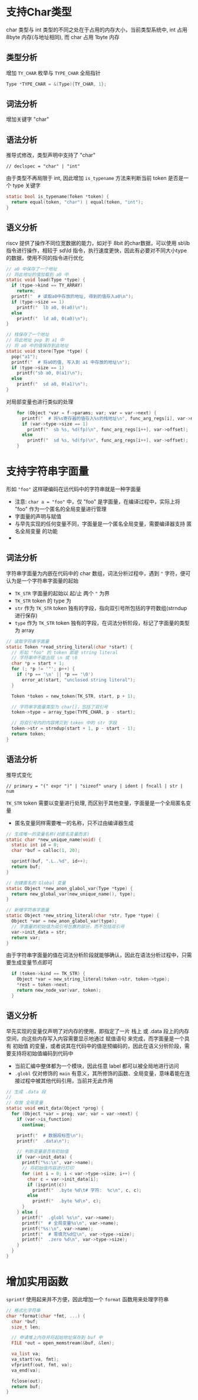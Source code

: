 # 支持Char类型

char 类型与 int 类型的不同之处在于占用的内存大小，当前类型系统中, int 占用 8byte 内存(与地址相同), 而 char 占用 1byte 内存

## 类型分析

增加 `TY_CHAR` 枚举与 `TYPE_CHAR` 全局指针

```c
Type *TYPE_CHAR = &(Type){TY_CHAR, 1};
```

## 词法分析

增加关键字 "char"

## 语法分析

推导式修改，类型声明中支持了 "char"

```
// declspec = "char" | "int"
```

由于类型不再局限于 int, 因此增加 `is_typename` 方法来判断当前 token 是否是一个 type 关键字

```c
static bool is_typename(Token *token) {
  return equal(token, "char") | equal(token, "int");
}
```

## 语义分析

riscv 提供了操作不同位宽数据的能力，如对于 8bit 的char数据，可以使用 sb\lb 指令进行操作，相较于 sd\ld 指令，执行速度更快，因此有必要对不同大小type的数据，使用不同的指令进行优化

```c
// a0 中保存了一个地址
// 将此地址的值加载到 a0 中
static void load(Type *type) {
  if (type->kind == TY_ARRAY)
    return;
  printf("  # 读取a0中存放的地址, 得到的值存入a0\n");
  if (type->size == 1)
    printf("  lb a0, 0(a0)\n");
  else
    printf("  ld a0, 0(a0)\n");
}

// 栈保存了一个地址
// 将此地址 pop 到 a1 中
// 将 a0 中的值保存到此地址
static void store(Type *type) {
  pop("a1");
  printf("  # 将a0的值, 写入到 a1 中存放的地址\n");
  if (type->size == 1)
    printf("sb a0, 0(a1)\n");
  else
    printf("  sd a0, 0(a1)\n");
}
```
对局部变量也进行类似的处理

```c
    for (Object *var = f->params; var; var = var->next) {
      printf("  # 将%s寄存器的值存入%s的栈地址\n", func_arg_regs[i], var->name);
      if (var->type->size == 1)
        printf("  sb %s, %d(fp)\n", func_arg_regs[i++], var->offset);
      else
        printf("  sd %s, %d(fp)\n", func_arg_regs[i++], var->offset);
    }
```

# 支持字符串字面量

形如 `"foo"` 这样硬编码在远代码中的字符串就是一种字面量
- 注意: `char a = "foo"` 中，仅 "foo" 是字面量，在编译过程中，实际上将 "foo" 作为一个匿名的全局变量进行管理
- 字面量的声明与赋值
- 与早先实现的任何变量不同，字面量是一个匿名全局变量，需要编译器支持 匿名全局变量 的功能
- 

## 词法分析

字符串字面量为内嵌在代码中的 char 数组，词法分析过程中，遇到 `"` 字符，便可认为是一个字符串字面量的起始
- `TK_STR` 字面量的起始以 起/止 两个 `"` 为界
- `TK_STR` token 的 type 为
- `str` 作为 `TK_STR` token 独有的字段，指向双引号所包括的字符数组(strndup进行保存)
- `type` 作为 `TK_STR` token 独有的字段，在词法分析阶段，标记了字面量的类型为 array

```c
// 读取字符串字面量
static Token *read_string_literal(char *start) {
  // 形如 "foo" 的 token 即是 string literal
  // 字符串中不能出现 \n 或 \0
  char *p = start + 1;
  for (; *p != '"'; p++) {
    if (*p == '\n' || *p == '\0')
      error_at(start, "unclosed string literal");
  }

  Token *token = new_token(TK_STR, start, p + 1);

  // 字符串字面量类型为 char[]，包括了双引号
  token->type = array_type(TYPE_CHAR, p - start);

  // 将双引号内的内容拷贝到 token 中的 str 字段
  token->str = strndup(start + 1, p - start - 1);
  return token;
}
```

## 语法分析

推导式变化

```
// primary = "(" expr ")" | "sizeof" unary | ident | fncall | str | num
```

`TK_STR` token 需要以变量进行处理, 而区别于其他变量，字面量是一个全局匿名变量
- 匿名变量同样需要唯一的名称，只不过由编译器生成


```c
// 生成唯一的变量名称(对匿名变量而言)
static char *new_unique_name(void) {
  static int id = 0;
  char *buf = calloc(1, 20);

  sprintf(buf, ".L..%d", id++);
  return buf;
}

// 创建匿名的 Global 变量
static Object *new_anon_glabol_var(Type *type) {
  return new_global_var(new_unique_name(), type);
}

// 新增字符串字面量
static Object *new_string_literal(char *str, Type *type) {
  Object *var = new_anon_glabol_var(type);
  // 字面量的初始值为双引号包裹的部分，而不包括双引号
  var->init_data = str;
  return var;
}
```

由于字符串字面量的值在词法分析阶段就能够确认，因此在语法分析过程中，只需要生成变量节点即可

```c
  if (token->kind == TK_STR) {
    Object *var = new_string_literal(token->str, token->type);
    *rest = token->next;
    return new_node_var(var, token);
  }
```

## 语义分析

早先实现的变量仅声明了对内存的使用，即指定了一片 栈上 或 .data 段上的内存空间，向这些内存写入内容需要显示地通过 赋值语句 来完成，而字面量是一个具有 初始值 的变量，或者说其在代码中的值是预编码的，因此在语义分析阶段，需要支持将初始值编码到代码中
- 当前汇编中整体都为一个模块，因此任意 label 都可以被全局地进行访问
- `.globl` 仅对修饰的 `main` 有意义，其所修饰的函数、全局变量，意味着能在连接过程中被其他代码引用，当前并无此作用

```c
// 生成 .data 段
//
// 存放 全局变量
static void emit_data(Object *prog) {
  for (Object *var = prog; var; var = var->next) {
    if (var->is_function)
      continue;

    printf("  # 数据段标签\n");
    printf("  .data\n");

    // 判断变量是否有初始值
    if (var->init_data) {
      printf("%s:\n", var->name);
      // 将初始值内容进行打印
      for (int i = 0; i < var->type->size; i++) {
        char c = var->init_data[i];
        if (isprint(c))
          printf("  .byte %d\t# 字符:  %c\n", c, c);
        else
          printf("  .byte %d\n", c);
      }
    } else {
      printf("  .globl %s\n", var->name);
      printf("  # 全局变量%s\n", var->name);
      printf("%s:\n", var->name);
      printf("  # 零填充%d位\n", var->type->size);
      printf("  .zero %d\n", var->type->size);
    }
  }
}
```

# 增加实用函数

`sprintf` 使用起来并不方便，因此增加一个 `format` 函数用来处理字符串

```c
// 格式化字符串
char *format(char *fmt, ...) {
  char *buf;
  size_t len;

  // 申请堆上内存并将起始地址保存到 buf 中
  FILE *out = open_memstream(&buf, &len);

  va_list va;
  va_start(va, fmt);
  vfprintf(out, fmt, va);
  va_end(va);

  fclose(out);
  return buf;
}
```